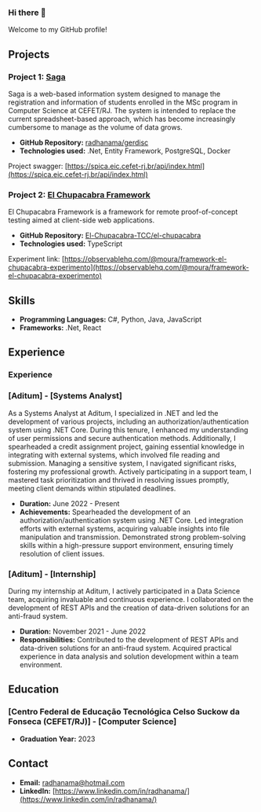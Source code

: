 
### Hi there 👋

<!--
**radhanama/radhanama** is a ✨ _special_ ✨ repository because its `README.md` (this file) appears on your GitHub profile.

Here are some ideas to get you started:

- 🔭 I’m currently working on ...
- 🌱 I’m currently learning ...
- 👯 I’m looking to collaborate on ...
- 🤔 I’m looking for help with ...
- 💬 Ask me about ...
- 📫 How to reach me: ...
- 😄 Pronouns: ...
- ⚡ Fun fact: ...
-->

Welcome to my GitHub profile!

## Projects

### Project 1: [Saga](https://github.com/radhanama/gerdisc)

Saga is a web-based information system designed to manage the registration and information of students enrolled in the MSc program in Computer Science at CEFET/RJ. The system is intended to replace the current spreadsheet-based approach, which has become increasingly cumbersome to manage as the volume of data grows.

- **GitHub Repository:** [radhanama/gerdisc](https://github.com/radhanama/gerdisc)
- **Technologies used:** .Net, Entity Framework, PostgreSQL, Docker

Project swagger: [https://spica.eic.cefet-rj.br/api/index.html](https://spica.eic.cefet-rj.br/api/index.html)

### Project 2: [El Chupacabra Framework](https://github.com/El-Chupacabra-TCC/el-chupacabra)

El Chupacabra Framework is a framework for remote proof-of-concept testing aimed at client-side web applications.

- **GitHub Repository:** [El-Chupacabra-TCC/el-chupacabra](https://github.com/El-Chupacabra-TCC/el-chupacabra)
- **Technologies used:** TypeScript

Experiment link: [https://observablehq.com/@moura/framework-el-chupacabra-experimento](https://observablehq.com/@moura/framework-el-chupacabra-experimento)

## Skills

- **Programming Languages:** C#, Python, Java, JavaScript
- **Frameworks:** .Net, React

## Experience


### Experience

### [Aditum] - [Systems Analyst]

As a Systems Analyst at Aditum, I specialized in .NET and led the development of various projects, including an authorization/authentication system using .NET Core. During this tenure, I enhanced my understanding of user permissions and secure authentication methods. Additionally, I spearheaded a credit assignment project, gaining essential knowledge in integrating with external systems, which involved file reading and submission. Managing a sensitive system, I navigated significant risks, fostering my professional growth. Actively participating in a support team, I mastered task prioritization and thrived in resolving issues promptly, meeting client demands within stipulated deadlines.

- **Duration:** June 2022 - Present
- **Achievements:** Spearheaded the development of an authorization/authentication system using .NET Core. Led integration efforts with external systems, acquiring valuable insights into file manipulation and transmission. Demonstrated strong problem-solving skills within a high-pressure support environment, ensuring timely resolution of client issues.

### [Aditum] - [Internship]

During my internship at Aditum, I actively participated in a Data Science team, acquiring invaluable and continuous experience. I collaborated on the development of REST APIs and the creation of data-driven solutions for an anti-fraud system.

- **Duration:** November 2021 - June 2022
- **Responsibilities:** Contributed to the development of REST APIs and data-driven solutions for an anti-fraud system. Acquired practical experience in data analysis and solution development within a team environment.

## Education

### [Centro Federal de Educação Tecnológica Celso Suckow da Fonseca (CEFET/RJ)] - [Computer Science]
- **Graduation Year:** 2023

## Contact

- **Email:** radhanama@hotmail.com
- **LinkedIn:** [https://www.linkedin.com/in/radhanama/](https://www.linkedin.com/in/radhanama/)
